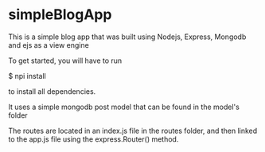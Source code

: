 # simpleBlogApp
This is a simple blog app that was built using Nodejs, Express, Mongodb and ejs as a view engine

To get started, you will have to run 

$ npi install

to install all dependencies.

It uses a simple mongodb post model that can be found in the model's folder

The routes are located in an index.js file in the routes folder, and then linked to the app.js file using the express.Router() method.
